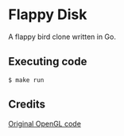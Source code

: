 Flappy Disk
===========

A flappy bird clone written in Go.

Executing code
--------------

```
$ make run
```

Credits
-------

[Original OpenGL code](https://github.com/go-gl/examples/tree/master/glfw31-gl41core-cube)

